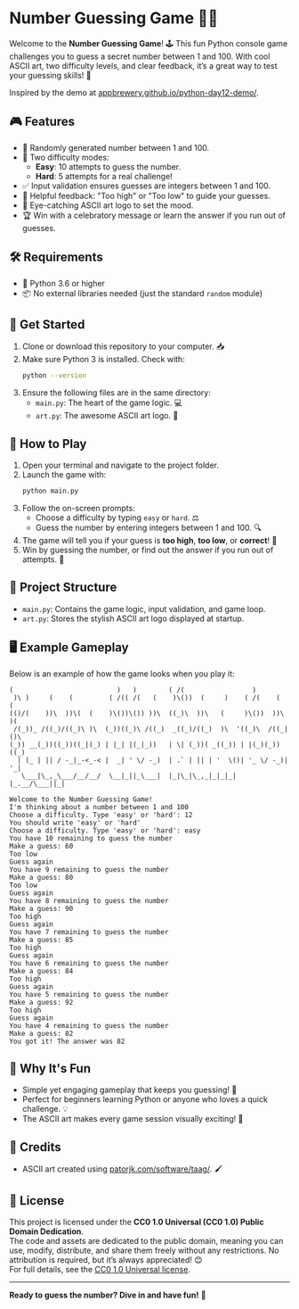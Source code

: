# Number Guessing Game 🎲✨

Welcome to the **Number Guessing Game**! 🕹️ This fun Python console game challenges you to guess a secret number between 1 and 100. With cool ASCII art, two difficulty levels, and clear feedback, it’s a great way to test your guessing skills! 🚀

Inspired by the demo at [appbrewery.github.io/python-day12-demo/](https://appbrewery.github.io/python-day12-demo/).

## 🎮 Features
- 🔢 Randomly generated number between 1 and 100.
- 🥳 Two difficulty modes:
  - **Easy**: 10 attempts to guess the number.
  - **Hard**: 5 attempts for a real challenge!
- ✅ Input validation ensures guesses are integers between 1 and 100.
- 📢 Helpful feedback: "Too high" or "Too low" to guide your guesses.
- 🎨 Eye-catching ASCII art logo to set the mood.
- 🏆 Win with a celebratory message or learn the answer if you run out of guesses.

## 🛠️ Requirements
- 🐍 Python 3.6 or higher
- 📦 No external libraries needed (just the standard `random` module)

## 🚀 Get Started
1. Clone or download this repository to your computer. 📥
2. Make sure Python 3 is installed. Check with:
   ```bash
   python --version
   ```
3. Ensure the following files are in the same directory:
   - `main.py`: The heart of the game logic. 💻
   - `art.py`: The awesome ASCII art logo. 🎨

## 🎉 How to Play
1. Open your terminal and navigate to the project folder.
2. Launch the game with:
   ```bash
   python main.py
   ```
3. Follow the on-screen prompts:
   - Choose a difficulty by typing `easy` or `hard`. ⚖️
   - Guess the number by entering integers between 1 and 100. 🔍
4. The game will tell you if your guess is **too high**, **too low**, or **correct**! 🎯
5. Win by guessing the number, or find out the answer if you run out of attempts. 🥳

## 📂 Project Structure
- `main.py`: Contains the game logic, input validation, and game loop.
- `art.py`: Stores the stylish ASCII art logo displayed at startup.

## 🖥️ Example Gameplay
Below is an example of how the game looks when you play it:

```
(                          )   )        ( /(                 )            
 )\ )     (    (         ( /(( /(   (    )\())  (     )    ( /(    (  (    
(()/(    ))\  ))\(  (    )\())\()) ))\  ((_)\  ))\   (     )\())  ))\ )(   
 /(_))_ /((_)/((_)\ )\  (_))((_)\ /((_)  _((_)/((_)  )\  '((_)\  /((_|()\  
(_)) __(_))((_))((_|(_) | |_| |(_|_))   | \| (_))( _((_)) | |(_)(_))  ((_) 
  | (_ | || / -_|_-<_-< |  _| ' \/ -_)  | .` | || | '  \()| '_ \/ -_)| '_| 
   \___|\_,_\___/__/__/  \__|_||_\___|  |_|\_|\_,_|_|_|_| |_.__/\___||_|   

Welcome to the Number Guessing Game!
I'm thinking about a number between 1 and 100
Choose a difficulty. Type 'easy' or 'hard': 12
You should write 'easy' or 'hard'
Choose a difficulty. Type 'easy' or 'hard': easy
You have 10 remaining to guess the number
Make a guess: 60
Too low
Guess again
You have 9 remaining to guess the number
Make a guess: 80
Too low
Guess again
You have 8 remaining to guess the number
Make a guess: 90
Too high
Guess again
You have 7 remaining to guess the number
Make a guess: 85
Too high
Guess again
You have 6 remaining to guess the number
Make a guess: 84
Too high
Guess again
You have 5 remaining to guess the number
Make a guess: 92
Too high
Guess again
You have 4 remaining to guess the number
Make a guess: 82
You got it! The answer was 82
```

## 🌟 Why It's Fun
- Simple yet engaging gameplay that keeps you guessing! 🤔
- Perfect for beginners learning Python or anyone who loves a quick challenge. 💡
- The ASCII art makes every game session visually exciting! 🎨

## 🙌 Credits
- ASCII art created using [patorjk.com/software/taag/](https://patorjk.com/software/taag/). 🖌️

## 📜 License
This project is licensed under the **CC0 1.0 Universal (CC0 1.0) Public Domain Dedication**.  
The code and assets are dedicated to the public domain, meaning you can use, modify, distribute, and share them freely without any restrictions. No attribution is required, but it’s always appreciated! 😊  
For full details, see the [CC0 1.0 Universal license](https://creativecommons.org/publicdomain/zero/1.0/).

---

**Ready to guess the number? Dive in and have fun!** 🎉
